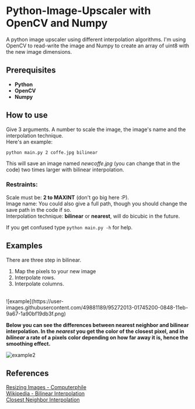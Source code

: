 # Python-Image-Upscaler with OpenCV and Numpy
A python image upscaler using different interpolation algorithms. I'm using OpenCV to read-write the image and Numpy to create an array of uint8 with the new image dimensions.

## Prerequisites
* **Python**
* **OpenCV**
* **Numpy**

## How to use
Give 3 arguments. A number to scale the image, the image's name and the interpolation technique. <br>
Here's an example: <br>

```python main.py 2 coffe.jpg bilinear``` <br>

This will save an image named *newcoffe.jpg* (you can change that in the code) two times larger with bilinear interpolation.

### Restraints:
Scale must be: **2 to MAXINT** (don't go big here :P). <br>
Image name: You could also give a full path, though you should change the save path in the code if so. <br>
Interpolation technique: **bilinear** or **nearest**, will do bicubic in the future.

If you get confused type ```python main.py -h``` for help.

## Examples
There are three step in bilinear. <br>
1. Map the pixels to your new image
2. Interpolate rows.
3. Interpolate columns.
<br>
![example](https://user-images.githubusercontent.com/49881189/95272013-01745200-0848-11eb-9a67-1a90bf19db3f.png)

<br>

**Below you can see the differences between nearest neighbor and bilinear interpolation. In the *nearest* you get the color of the closest pixel, and in *bilinear* a rate of a pixels color depending on how far away it is, hence the smoothing effect.**

![example2](https://user-images.githubusercontent.com/49881189/95272140-4ef0bf00-0848-11eb-8f5a-83d89df3c4ef.png)
<br>

## References
[Resizing Images - Computerphile](https://www.youtube.com/watch?v=AqscP7rc8_M) <br>
[Wikipedia - Bilinear Interpolation](https://en.wikipedia.org/wiki/Bilinear_interpolation)<br>
[Closest Neighbor Interpolation](https://www.imageeprocessing.com/2017/11/nearest-neighbor-interpolation.html)